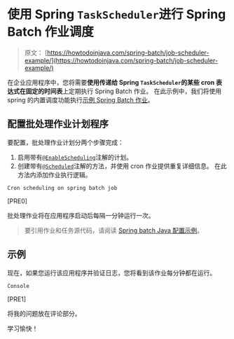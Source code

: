 # 使用 Spring `TaskScheduler`进行 Spring Batch 作业调度

> 原文： [https://howtodoinjava.com/spring-batch/job-scheduler-example/](https://howtodoinjava.com/spring-batch/job-scheduler-example/)

在企业应用程序中，您将需要**使用传递给 Spring `TaskScheduler`的某些 **cron 表达式**在固定的时间表**上定期执行 Spring Batch 作业。 在此示例中，我们将使用 spring 的内置调度功能执行[示例 Spring Batch 作业](https://howtodoinjava.com/spring-batch/java-config-multiple-steps/)。

## 配置批处理作业计划程序

要配置，批处理作业计划分两个步骤完成：

1.  启用带有[`@EnableScheduling`](https://docs.spring.io/spring-framework/docs/current/javadoc-api/org/springframework/scheduling/annotation/EnableScheduling.html)注解的计划。
2.  创建带有[`@Scheduled`](https://docs.spring.io/spring-framework/docs/current/javadoc-api/org/springframework/scheduling/annotation/Scheduled.html)注解的方法，并使用 cron 作业提供重复详细信息。 在此方法内添加作业执行逻辑。

`Cron scheduling on spring batch job`

[PRE0]

批处理作业将在应用程序启动后每隔一分钟运行一次。

> 要引用作业和任务源代码，请阅读 [Spring batch Java 配置示例](https://howtodoinjava.com/spring-batch/java-config-multiple-steps/)。

## 示例

现在，如果您运行该应用程序并验证日志，您将看到该作业每分钟都在运行。

`Console`

[PRE1]

将我的问题放在评论部分。

学习愉快！